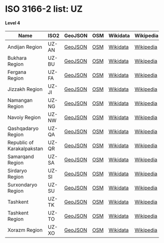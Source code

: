 # ISO 3166-2 list: UZ


#### Level 4
Name | ISO2 | GeoJSON | OSM | Wikidata | Wikipedia | population 
--- | --- | --- | --- | --- | --- | --: 
Andijan Region | UZ-AN | [GeoJSON](../../geojson/high/iso2/UZ/UZ-AN.geojson) | [OSM](https://www.openstreetmap.org/relation/178016) | [Wikidata](https://www.wikidata.org/wiki/Q487384) | [Wikipedia](http://en.wikipedia.org/wiki/ru%3A%D0%90%D0%BD%D0%B4%D0%B8%D0%B6%D0%B0%D0%BD%D1%81%D0%BA%D0%B0%D1%8F%20%D0%BE%D0%B1%D0%BB%D0%B0%D1%81%D1%82%D1%8C) | 1,899,500
Bukhara Region | UZ-BU | [GeoJSON](../../geojson/high/iso2/UZ/UZ-BU.geojson) | [OSM](https://www.openstreetmap.org/relation/1670973) | [Wikidata](https://www.wikidata.org/wiki/Q487372) | [Wikipedia](http://en.wikipedia.org/wiki/ru%3A%D0%91%D1%83%D1%85%D0%B0%D1%80%D1%81%D0%BA%D0%B0%D1%8F%20%D0%BE%D0%B1%D0%BB%D0%B0%D1%81%D1%82%D1%8C) | 1,543,900
Fergana Region | UZ-FA | [GeoJSON](../../geojson/high/iso2/UZ/UZ-FA.geojson) | [OSM](https://www.openstreetmap.org/relation/178018) | [Wikidata](https://www.wikidata.org/wiki/Q487089) | [Wikipedia](http://en.wikipedia.org/wiki/ru%3A%D0%A4%D0%B5%D1%80%D0%B3%D0%B0%D0%BD%D1%81%D0%BA%D0%B0%D1%8F%20%D0%BE%D0%B1%D0%BB%D0%B0%D1%81%D1%82%D1%8C) | 3,564,800
Jizzakh Region | UZ-JI | [GeoJSON](../../geojson/high/iso2/UZ/UZ-JI.geojson) | [OSM](https://www.openstreetmap.org/relation/196254) | [Wikidata](https://www.wikidata.org/wiki/Q488811) | [Wikipedia](http://en.wikipedia.org/wiki/ru%3A%D0%94%D0%B6%D0%B8%D0%B7%D0%B0%D0%BA%D1%81%D0%BA%D0%B0%D1%8F%20%D0%BE%D0%B1%D0%BB%D0%B0%D1%81%D1%82%D1%8C) | 1,250,100
Namangan Region | UZ-NG | [GeoJSON](../../geojson/high/iso2/UZ/UZ-NG.geojson) | [OSM](https://www.openstreetmap.org/relation/178017) | [Wikidata](https://www.wikidata.org/wiki/Q474876) | [Wikipedia](http://en.wikipedia.org/wiki/ru%3A%D0%9D%D0%B0%D0%BC%D0%B0%D0%BD%D0%B3%D0%B0%D0%BD%D1%81%D0%BA%D0%B0%D1%8F%20%D0%BE%D0%B1%D0%BB%D0%B0%D1%81%D1%82%D1%8C) | 2,554,200
Navoiy Region | UZ-NW | [GeoJSON](../../geojson/high/iso2/UZ/UZ-NW.geojson) | [OSM](https://www.openstreetmap.org/relation/196246) | [Wikidata](https://www.wikidata.org/wiki/Q487570) | [Wikipedia](http://en.wikipedia.org/wiki/uz%3ANavoiy%20viloyati) | 767,500
Qashqadaryo Region | UZ-QA | [GeoJSON](../../geojson/high/iso2/UZ/UZ-QA.geojson) | [OSM](https://www.openstreetmap.org/relation/1670974) | [Wikidata](https://www.wikidata.org/wiki/Q487577) | [Wikipedia](http://en.wikipedia.org/wiki/ru%3A%D0%9A%D0%B0%D1%88%D0%BA%D0%B0%D0%B4%D0%B0%D1%80%D1%8C%D0%B8%D0%BD%D1%81%D0%BA%D0%B0%D1%8F%20%D0%BE%D0%B1%D0%BB%D0%B0%D1%81%D1%82%D1%8C) | 
Republic of Karakalpakstan | UZ-QR | [GeoJSON](../../geojson/high/iso2/UZ/UZ-QR.geojson) | [OSM](https://www.openstreetmap.org/relation/196241) | [Wikidata](https://www.wikidata.org/wiki/Q484245) | [Wikipedia](http://en.wikipedia.org/wiki/uz%3AQoraqalpog%CA%BBiston) | 1,817,500
Samarqand Region | UZ-SA | [GeoJSON](../../geojson/high/iso2/UZ/UZ-SA.geojson) | [OSM](https://www.openstreetmap.org/relation/196249) | [Wikidata](https://www.wikidata.org/wiki/Q487532) | [Wikipedia](http://en.wikipedia.org/wiki/ru%3A%D0%A1%D0%B0%D0%BC%D0%B0%D1%80%D0%BA%D0%B0%D0%BD%D0%B4%D1%81%D0%BA%D0%B0%D1%8F%20%D0%BE%D0%B1%D0%BB%D0%B0%D1%81%D1%82%D1%8C) | 3,444,800
Sirdaryo Region | UZ-SI | [GeoJSON](../../geojson/high/iso2/UZ/UZ-SI.geojson) | [OSM](https://www.openstreetmap.org/relation/196253) | [Wikidata](https://www.wikidata.org/wiki/Q487547) | [Wikipedia](http://en.wikipedia.org/wiki/en%3ASirdaryo%20Region) | 
Surxondaryo Region | UZ-SU | [GeoJSON](../../geojson/high/iso2/UZ/UZ-SU.geojson) | [OSM](https://www.openstreetmap.org/relation/196248) | [Wikidata](https://www.wikidata.org/wiki/Q487537) | [Wikipedia](http://en.wikipedia.org/wiki/ru%3A%D0%A1%D1%83%D1%80%D1%85%D0%B0%D0%BD%D0%B4%D0%B0%D1%80%D1%8C%D0%B8%D0%BD%D1%81%D0%BA%D0%B0%D1%8F%20%D0%BE%D0%B1%D0%BB%D0%B0%D1%81%D1%82%D1%8C) | 
Tashkent | UZ-TK | [GeoJSON](../../geojson/high/iso2/UZ/UZ-TK.geojson) | [OSM](https://www.openstreetmap.org/relation/2216724) | [Wikidata](https://www.wikidata.org/wiki/Q269) | [Wikipedia](http://en.wikipedia.org/wiki/ru%3A%D0%A2%D0%B0%D1%88%D0%BA%D0%B5%D0%BD%D1%82) | 2,522,800
Tashkent Region | UZ-TO | [GeoJSON](../../geojson/high/iso2/UZ/UZ-TO.geojson) | [OSM](https://www.openstreetmap.org/relation/196251) | [Wikidata](https://www.wikidata.org/wiki/Q487585) | [Wikipedia](http://en.wikipedia.org/wiki/ru%3A%D0%A2%D0%B0%D1%88%D0%BA%D0%B5%D0%BD%D1%82%D1%81%D0%BA%D0%B0%D1%8F%20%D0%BE%D0%B1%D0%BB%D0%B0%D1%81%D1%82%D1%8C) | 2,644,400
Xorazm Region | UZ-XO | [GeoJSON](../../geojson/high/iso2/UZ/UZ-XO.geojson) | [OSM](https://www.openstreetmap.org/relation/196242) | [Wikidata](https://www.wikidata.org/wiki/Q487561) | [Wikipedia](http://en.wikipedia.org/wiki/ru%3A%D0%A5%D0%BE%D1%80%D0%B5%D0%B7%D0%BC%D1%81%D0%BA%D0%B0%D1%8F%20%D0%BE%D0%B1%D0%BB%D0%B0%D1%81%D1%82%D1%8C) | 1,715,600
